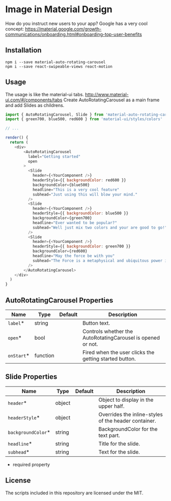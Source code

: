 # Image in Material Design

How do you instruct new users to your app?
Google has a very cool concept: https://material.google.com/growth-communications/onboarding.html#onboarding-top-user-benefits


## Installation
```shell
npm i --save material-auto-rotating-carousel
npm i --save react-swipeable-views react-motion
```

## Usage

The usage is like the material-ui tabs. http://www.material-ui.com/#/components/tabs
Create AutoRotatingCarousel as a main frame and add Slides as childrens.

```js
import { AutoRotatingCarousel, Slide } from 'material-auto-rotating-carousel'
import { green700, blue500, red600 } from 'material-ui/styles/colors'

// ...

render() {
  return (
    <div>
        <AutoRotatingCarousel
          label="Getting started"
          open
        >
          <Slide
            header={<YourComponent />}
            headerStyle={{ backgroundColor: red600 }}
            backgroundColor={blue500}
            headline="This is a very cool feature"
            subhead="Just using this will blow your mind."
          />
          <Slide
            header={<YourComponent />}
            headerStyle={{ backgroundColor: blue500 }}
            backgroundColor={green700}
            headline="Ever wanted to be popular?"
            subhead="Well just mix two colors and your are good to go!"
          />
          <Slide
            header={<YourComponent />}
            headerStyle={{ backgroundColor: green700 }}
            backgroundColor={red600}
            headline="May the force be with you"
            subhead="The Force is a metaphysical and ubiquitous power in the Star Wars fictional universe."
          />
        </AutoRotatingCarousel>
    </div>
  )
}
```

## AutoRotatingCarousel Properties

|Name           |Type     |Default                                  |Description
|---------------|---------|-----------------------------------------|--------------------------------
|`label`*       | string  |                                         | Button text.
|`open`*        | bool    |                                         | Controls whether the AutoRotatingCarousel is opened or not.
|`onStart`*     | function|                                         | Fired when the user clicks the getting started button.

## Slide Properties

|Name               |Type     |Default                                  |Description
|-------------------|---------|-----------------------------------------|--------------------------------
|`header`*          | object  |                                         | Object to display in the upper half.
|`headerStyle`*     | object  |                                         | Overrides the inline-styles of the header container.
|`backgroundColor`* | string  |                                         | BackgroundColor for the text part.
|`headline`*        | string  |                                         | Title for the slide.
|`subhead`*         | string  |                                         | Text for the slide.

* required property

## License

The scripts included in this repository are licensed under the MIT.
